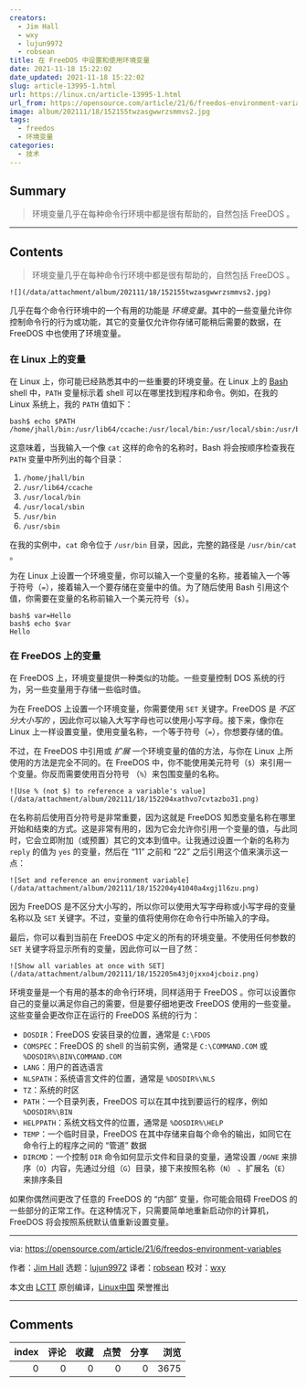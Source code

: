 ```yaml
---
creators:
  - Jim Hall
  - wxy
  - lujun9972
  - robsean
title: 在 FreeDOS 中设置和使用环境变量
date: 2021-11-18 15:22:02
date_updated: 2021-11-18 15:22:02
slug: article-13995-1.html
url: https://linux.cn/article-13995-1.html
url_from: https://opensource.com/article/21/6/freedos-environment-variables
image: album/202111/18/152155twzasgwwrzsmmvs2.jpg
tags:
  - freedos
  - 环境变量
categories:
  - 技术
---
```


## Summary

> 环境变量几乎在每种命令行环境中都是很有帮助的，自然包括 FreeDOS 。

***

<!-- more -->

## Contents

> 
> 环境变量几乎在每种命令行环境中都是很有帮助的，自然包括 FreeDOS 。
> 
> 
> 

`![](/data/attachment/album/202111/18/152155twzasgwwrzsmmvs2.jpg)`

几乎在每个命令行环境中的一个有用的功能是 *环境变量*。其中的一些变量允许你控制命令行的行为或功能，其它的变量仅允许你存储可能稍后需要的数据，在 FreeDOS 中也使用了环境变量。

### 在 Linux 上的变量

在 Linux 上，你可能已经熟悉其中的一些重要的环境变量。在 Linux 上的 [Bash](https://opensource.com/article/19/8/using-variables-bash) shell 中，`PATH` 变量标示着 shell 可以在哪里找到程序和命令。例如，在我的 Linux 系统上，我的 `PATH` 值如下：

```shell
bash$ echo $PATH
/home/jhall/bin:/usr/lib64/ccache:/usr/local/bin:/usr/local/sbin:/usr/bin:/usr/sbin
```

这意味着，当我输入一个像 `cat` 这样的命令的名称时，Bash 将会按顺序检查我在 `PATH` 变量中所列出的每个目录：

1. `/home/jhall/bin`
2. `/usr/lib64/ccache`
3. `/usr/local/bin`
4. `/usr/local/sbin`
5. `/usr/bin`
6. `/usr/sbin`

在我的实例中，`cat` 命令位于 `/usr/bin` 目录，因此，完整的路径是 `/usr/bin/cat` 。

为在 Linux 上设置一个环境变量，你可以输入一个变量的名称，接着输入一个等于符号（`=`），接着输入一个要存储在变量中的值。为了随后使用 Bash 引用这个值，你需要在变量的名称前输入一个美元符号（`$`）。

```shell
bash$ var=Hello
bash$ echo $var
Hello
```

### 在 FreeDOS 上的变量

在 FreeDOS 上，环境变量提供一种类似的功能。一些变量控制 DOS 系统的行为，另一些变量用于存储一些临时值。

为在 FreeDOS 上设置一个环境变量，你需要使用 `SET` 关键字。FreeDOS 是 *不区分大小写的* ，因此你可以输入大写字母也可以使用小写字母。接下来，像你在 Linux 上一样设置变量，使用变量名称，一个等于符号（`=`），你想要存储的值。

不过，在 FreeDOS 中引用或 *扩展* 一个环境变量的值的方法，与你在 Linux 上所使用的方法是完全不同的。在 FreeDOS 中，你不能使用美元符号（`$`）来引用一个变量。你反而需要使用百分符号 （`%`）来包围变量的名称。

`![Use % (not $) to reference a variable's value](/data/attachment/album/202111/18/152204xathvo7cvtazbo31.png)`

在名称前后使用百分符号是非常重要，因为这就是 FreeDOS 知悉变量名称在哪里开始和结束的方式。这是非常有用的，因为它会允许你引用一个变量的值，与此同时，它会立即附加（或预置）其它的文本到值中。让我通过设置一个新的名称为 `reply` 的值为 `yes` 的变量，然后在 “11” 之前和 “22” 之后引用这个值来演示这一点：

`![Set and reference an environment variable](/data/attachment/album/202111/18/152204y41040a4xgj1l6zu.png)`

因为 FreeDOS 是不区分大小写的，所以你可以使用大写字母称或小写字母的变量名称以及 `SET` 关键字。不过，变量的值将使用你在命令行中所输入的字母。

最后，你可以看到当前在 FreeDOS 中定义的所有的环境变量。不使用任何参数的 `SET` 关键字将显示所有的变量，因此你可以一目了然：

`![Show all variables at once with SET](/data/attachment/album/202111/18/152205m43j0jxxo4jcboiz.png)`

环境变量是一个有用的基本的命令行环境，同样适用于 FreeDOS 。你可以设置你自己的变量以满足你自己的需要，但是要仔细地更改 FreeDOS 使用的一些变量。这些变量会更改你正在运行的 FreeDOS 系统的行为：

* `DOSDIR`：FreeDOS 安装目录的位置，通常是 `C:\FDOS`
* `COMSPEC`：FreeDOS 的 shell 的当前实例，通常是 `C:\COMMAND.COM` 或 `%DOSDIR%\BIN\COMMAND.COM`
* `LANG`：用户的首选语言
* `NLSPATH`：系统语言文件的位置，通常是 `%DOSDIR%\NLS`
* `TZ`：系统的时区
* `PATH`：一个目录列表，FreeDOS 可以在其中找到要运行的程序，例如 `%DOSDIR%\BIN`
* `HELPPATH`：系统文档文件的位置，通常是 `%DOSDIR%\HELP`
* `TEMP`：一个临时目录，FreeDOS 在其中存储来自每个命令的输出，如同它在命令行上的程序之间的 “管道” 数据
* `DIRCMD`：一个控制 `DIR` 命令如何显示文件和目录的变量，通常设置 `/OGNE` 来排序（`O`）内容，先通过分组（`G`）目录，接下来按照名称（`N`） 、扩展名（`E`）来排序条目

如果你偶然间更改了任意的 FreeDOS 的 “内部” 变量，你可能会阻碍 FreeDOS 的一些部分的正常工作。在这种情况下，只需要简单地重新启动你的计算机，FreeDOS 将会按照系统默认值重新设置变量。

---

via: <https://opensource.com/article/21/6/freedos-environment-variables>

作者：[Jim Hall](https://opensource.com/users/jim-hall) 选题：[lujun9972](https://github.com/lujun9972) 译者：[robsean](https://github.com/robsean) 校对：[wxy](https://github.com/wxy)

本文由 [LCTT](https://github.com/LCTT/TranslateProject) 原创编译，[Linux中国](https://linux.cn/) 荣誉推出

***

## Comments


|   index |   评论 |   收藏 |   点赞 |   分享 |   浏览 |
|--------:|-------:|-------:|-------:|-------:|-------:|
|       0 |      0 |      0 |      0 |      0 |   3675 |
